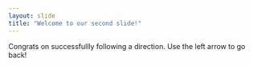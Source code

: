 ```yaml
---
layout: slide
title: "Welcome to our second slide!"
---
```

Congrats on successfullly following a direction.
Use the left arrow to go back!
